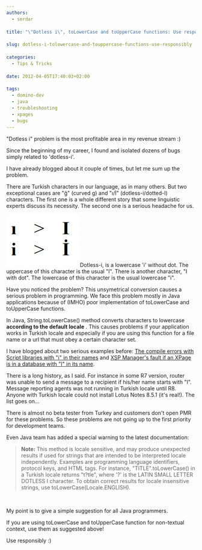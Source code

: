 ```yaml
---
authors:
  - serdar

title: "\"Dotless i\", toLowerCase and toUpperCase functions: Use responsibly!"

slug: dotless-i-tolowercase-and-touppercase-functions-use-responsibly

categories:
  - Tips & Tricks

date: 2012-04-05T17:40:03+02:00

tags:
  - domino-dev
  - java
  - troubleshooting
  - xpages
  - bugs
---
```


"Dotless i" problem is the most profitable area in my revenue stream :)

Since the beginning of my career, I found and isolated dozens of bugs simply related to 'dotless-i'.
<!-- more -->
I have already blogged about it couple of times, but let me sum up the problem.

There are Turkish characters in our language, as in many others. But two exceptional cases are "ğ" (curved g) and "ı/İ" (dotless-i/dotted-I) characters. The first one is a whole different story that some linguistic experts discuss its necessity. The second one is a serious headache for us.

![Image:"Dotless i", toLowerCase and toUpperCase functions: Use responsibly!](../../images/imported/dotless-i-tolowercase-and-touppercase-functions-use-responsibly-M2.gif)
Dotless-i, is a lowercase 'i' without dot. The uppercase of this character is the usual "I". There is another character, "I with dot". The lowercase of this character is the usual lowercase "i".

Have you noticed the problem? This unsymetrical conversion causes a serious problem in programming. We face this problem mostly in Java applications because of (IMHO) poor implementation of toLowerCase and toUpperCase functions.

In Java, String.toLowerCase() method converts characters to lowercase **according to the default locale** . This causes problems if your application works in Turkish locale and especially if you are using this function for a file name or a url that must obey a certain character set.

I have blogged about two serious examples before: [The compile errors with Script libraries with "i" in their names](2011-11-mystery-solved-error-loading-use-or-uselsx-module.md "mystery-solved-error-loading-use-or-uselsx-module.htm") and [XSP Manager's fault if an XPage is in a database with "I" in its name](2011-06-its-classical-also-awful-xpages-is-running-java-huh.md "its-classical-also-awful-xpages-is-running-java-huh.htm").

There is a long history, as I said. For instance in some R7 version, router was unable to send a message to a recipient if his/her name starts with "I". Message reporting agents was not running in Turkish locale until R8. Anyone with Turkish locale could not install Lotus Notes 8.5.1 (it's real!). The list goes on...

There is almost no beta tester from Turkey and customers don't open PMR for these problems. So these problems are not going up to the first priority for development teams.

Even Java team has added a special warning to the latest documentation:

> **Note:** This method is locale sensitive, and may produce unexpected results if used for strings that are intended to be interpreted locale independently. Examples are programming language identifiers, protocol keys, and HTML tags. For instance, "TITLE".toLowerCase() in a Turkish locale returns "t?tle", where '?' is the LATIN SMALL LETTER DOTLESS I character. To obtain correct results for locale insensitive strings, use toLowerCase(Locale.ENGLISH).

<br />

My point is to give a simple suggestion for all Java programmers.

If you are using toLowerCase and toUpperCase function for non-textual context, use them as suggested above!

Use responsibly :)
